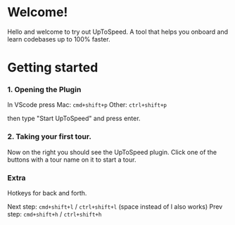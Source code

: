 # Welcome!

Hello and welcome to try out UpToSpeed. 
A tool that helps you onboard and learn codebases up to 100% faster. 

# Getting started
### 1. Opening the Plugin
In VScode press
Mac: `cmd+shift+p` 
Other: `ctrl+shift+p` 

then type "Start UpToSpeed" and press enter.

### 2. Taking your first tour.
Now on the right you should see the UpToSpeed plugin.
Click one of the buttons with a tour name on it to start a tour. 

### Extra
Hotkeys for back and forth. 

Next step: `cmd+shift+l` / `ctrl+shift+l` (space instead of l also works)
Prev step: `cmd+shift+h` / `ctrl+shift+h`



